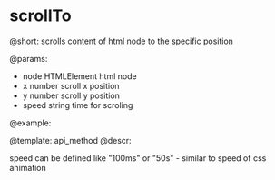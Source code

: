 scrollTo
=============


@short:
	scrolls content of html node to the specific position	

@params:
- node		HTMLElement		html node
- x			number			scroll x position
- y			number			scroll y position
- speed		string		time for scroling


@example:


@template:	api_method
@descr:


speed can be defined like "100ms" or "50s" - similar to speed of css animation 

